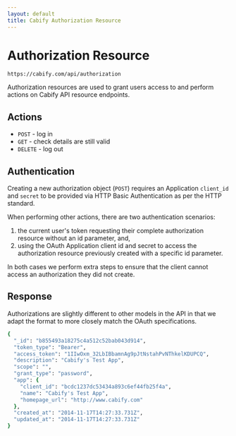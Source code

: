 ```yaml
---
layout: default
title: Cabify Authorization Resource
---
```


# Authorization Resource

~~~
https://cabify.com/api/authorization
~~~

Authorization resources are used to grant users access to and perform actions on Cabify API resource endpoints.

## Actions

 * `POST` - log in
 * `GET` - check details are still valid
 * `DELETE` - log out

## Authentication

Creating a new authorization object (`POST`) requires an Application `client_id` and `secret` to be provided via HTTP Basic Authentication as per the HTTP standard.

When performing other actions, there are two authentication scenarios:

 1. the current user's token requesting their complete authorization resource without an id parameter, and,
 2. using the OAuth Application client id and secret to access the authorization resource previously created with a specific id parameter.

In both cases we perform extra steps to ensure that the client cannot access an authorization they did not create.

## Response

Authorizations are slightly different to other models in the API in that we adapt the format to more closely match the OAuth specifications.

```ruby
{
  "_id": "b855493a18275c4a512c52bab043d914",
  "token_type": "Bearer",
  "access_token": "1IIwOxm_32LbIBbamnAg9pJtNstahPvNThkelKDUPCQ",
  "description": "Cabify's Test App",
  "scope": "",
  "grant_type": "password",
  "app": {
    "client_id": "bcdc1237dc53434a893c6ef44fb25f4a",
    "name": "Cabify's Test App",
    "homepage_url": "http://www.cabify.com"
  },
  "created_at": "2014-11-17T14:27:33.731Z",
  "updated_at": "2014-11-17T14:27:33.731Z"
}
```